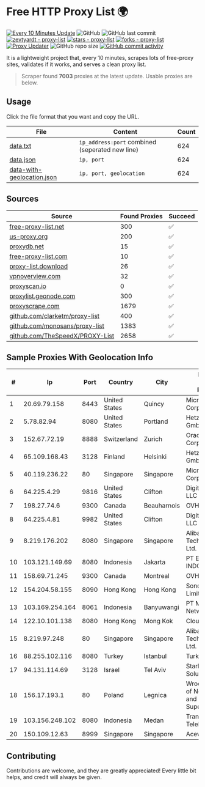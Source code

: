 
# Free HTTP Proxy List 🌍

[![Every 10 Minutes Update](https://github.com/mertguvencli/http-proxy-list/actions/workflows/main.yml/badge.svg?branch=main)](https://github.com/mertguvencli/http-proxy-list/actions/workflows/main.yml)
![GitHub](https://img.shields.io/github/license/mertguvencli/http-proxy-list)
![GitHub last commit](https://img.shields.io/github/last-commit/mertguvencli/http-proxy-list)
[![zevtyardt - proxy-list](https://img.shields.io/static/v1?label=zevtyardt&message=proxy-list&color=blue&logo=github)](https://github.com/zevtyardt/proxy-list "Go to GitHub repo")
[![stars - proxy-list](https://img.shields.io/github/stars/zevtyardt/proxy-list?style=social)](https://github.com/zevtyardt/proxy-list)
[![forks - proxy-list](https://img.shields.io/github/forks/zevtyardt/proxy-list?style=social)](https://github.com/zevtyardt/proxy-list)
[![Proxy Updater](https://github.com/zevtyardt/proxy-list/workflows/Proxy%20Updater/badge.svg)](https://github.com/zevtyardt/proxy-list/actions?query=workflow:"Proxy+Updater")
![GitHub repo size](https://img.shields.io/github/repo-size/zevtyardt/proxy-list)
[![GitHub commit activity](https://img.shields.io/github/commit-activity/m/zevtyardt/proxy-list?logo=commits)](https://github.com/zevtyardt/proxy-list/commits/main)

It is a lightweight project that, every 10 minutes, scrapes lots of free-proxy sites, validates if it works, and serves a clean proxy list.

> Scraper found **7003** proxies at the latest update. Usable proxies are below.

## Usage

Click the file format that you want and copy the URL.

|File|Content|Count|
|----|-------|-----|
|[data.txt](https://raw.githubusercontent.com/mertguvencli/http-proxy-list/main/proxy-list/data.txt)|`ip_address:port` combined (seperated new line)|624|
|[data.json](https://raw.githubusercontent.com/mertguvencli/http-proxy-list/main/proxy-list/data.json)|`ip, port`|624|
|[data-with-geolocation.json](https://raw.githubusercontent.com/mertguvencli/http-proxy-list/main/proxy-list/data-with-geolocation.json)|`ip, port, geolocation`|624|

## Sources

|Source|Found Proxies|Succeed|
|------|-------------|-------|
|[free-proxy-list.net](https://free-proxy-list.net)|300|✅|
|[us-proxy.org](https://www.us-proxy.org)|200|✅|
|[proxydb.net](http://proxydb.net)|15|✅|
|[free-proxy-list.com](https://free-proxy-list.com/?page=&port=&type%5B%5D=http&type%5B%5D=https&up_time=0&search=Search)|10|✅|
|[proxy-list.download](https://www.proxy-list.download/HTTP)|26|✅|
|[vpnoverview.com](https://vpnoverview.com/privacy/anonymous-browsing/free-proxy-servers)|32|✅|
|[proxyscan.io](https://www.proxyscan.io)|0|✅|
|[proxylist.geonode.com](https://proxylist.geonode.com/api/proxy-list?limit=300&page=1&sort_by=lastChecked&sort_type=desc&protocols=http,https)|300|✅|
|[proxyscrape.com](https://api.proxyscrape.com/v2/?request=displayproxies&protocol=http&timeout=10000&country=all&ssl=all&anonymity=all)|1679|✅|
|[github.com/clarketm/proxy-list](https://raw.githubusercontent.com/clarketm/proxy-list/master/proxy-list-raw.txt)|400|✅|
|[github.com/monosans/proxy-list](https://raw.githubusercontent.com/monosans/proxy-list/main/proxies/http.txt)|1383|✅|
|[github.com/TheSpeedX/PROXY-List](https://raw.githubusercontent.com/TheSpeedX/PROXY-List/master/http.txt)|2658|✅|


## Sample Proxies With Geolocation Info

|#|Ip|Port|Country|City|Internet Service Provider|
|-|--|----|-------|----|-------------------------|
|1|20.69.79.158|8443|United States|Quincy|Microsoft Corporation|
|2|5.78.82.94|8080|United States|Portland|Hetzner Online GmbH|
|3|152.67.72.19|8888|Switzerland|Zurich|Oracle Corporation|
|4|65.109.168.43|3128|Finland|Helsinki|Hetzner Online GmbH|
|5|40.119.236.22|80|Singapore|Singapore|Microsoft Corporation|
|6|64.225.4.29|9816|United States|Clifton|DigitalOcean, LLC|
|7|198.27.74.6|9300|Canada|Beauharnois|OVH SAS|
|8|64.225.4.81|9982|United States|Clifton|DigitalOcean, LLC|
|9|8.219.176.202|8080|Singapore|Singapore|Alibaba (US) Technology Co., Ltd.|
|10|103.121.149.69|8080|Indonesia|Jakarta|PT EMERIO INDONESIA|
|11|158.69.71.245|9300|Canada|Montreal|OVH SAS|
|12|154.204.58.155|8090|Hong Kong|Hong Kong|Sondercloud Limited|
|13|103.169.254.164|8061|Indonesia|Banyuwangi|PT Master Star Network|
|14|122.10.101.138|8080|Hong Kong|Mong Kok|Cloudie Limited|
|15|8.219.97.248|80|Singapore|Singapore|Alibaba (US) Technology Co., Ltd.|
|16|88.255.102.116|8080|Turkey|Istanbul|TurkTelekom|
|17|94.131.114.69|3128|Israel|Tel Aviv|Stark Industries Solutions LTD|
|18|156.17.193.1|80|Poland|Legnica|Wroclaw Centre of Networking and Supercomputing|
|19|103.156.248.102|8080|Indonesia|Medan|Trans Media Telekomunikasi|
|20|150.109.12.63|8999|Singapore|Singapore|Aceville Pte.ltd|



## Contributing

Contributions are welcome, and they are greatly appreciated! Every
little bit helps, and credit will always be given.

